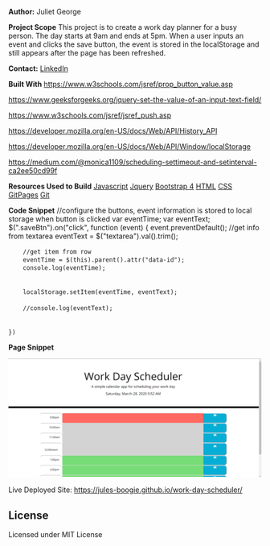 **Author:**
Juliet George



**Project Scope**
This project is to create a work day planner for a busy person. The day starts at 9am and ends at 5pm. When a user inputs an event and clicks the save button, the event is stored in the localStorage and still appears after the page has been refreshed. 


**Contact:**
[LinkedIn](https://www.linkedin.com/in/juliet-george-864950b8/)

**Built With**
https://www.w3schools.com/jsref/prop_button_value.asp

https://www.geeksforgeeks.org/jquery-set-the-value-of-an-input-text-field/

https://www.w3schools.com/jsref/jsref_push.asp

https://developer.mozilla.org/en-US/docs/Web/API/History_API

https://developer.mozilla.org/en-US/docs/Web/API/Window/localStorage

https://medium.com/@monica1109/scheduling-settimeout-and-setinterval-ca2ee50cd99f

**Resources Used to Build**
[Javascript](https://developer.mozilla.org/en-US/docs/Web/JavaScript)
[Jquery](https://jquery.com/)
[Bootstrap 4](https://getbootstrap.com/docs/4.4/getting-started/introduction/)
[HTML](https://html.com/)
[CSS](https://developer.mozilla.org/en-US/docs/Web/CSS)
[GitPages](https://pages.github.com/)
[Git](https://git-scm.com/book/en/v2/Getting-Started-About-Version-Control)

**Code Snippet**
//configure the buttons, event information is stored to local storage when button is clicked
    var eventTime;
    var eventText;
    $(".saveBtn").on("click", function (event) {
        event.preventDefault();
        //get info from textarea 
        eventText = $("textarea").val().trim();

        //get item from row
        eventTime = $(this).parent().attr("data-id");
        console.log(eventTime);


        localStorage.setItem(eventTime, eventText);

        //console.log(eventText);


    })

**Page Snippet**

![alt text](https://github.com/Jules-Boogie/work-day-scheduler/blob/master/Assets/Capture.PNG)



Live Deployed Site:
https://jules-boogie.github.io/work-day-scheduler/


## License
Licensed under MIT License

